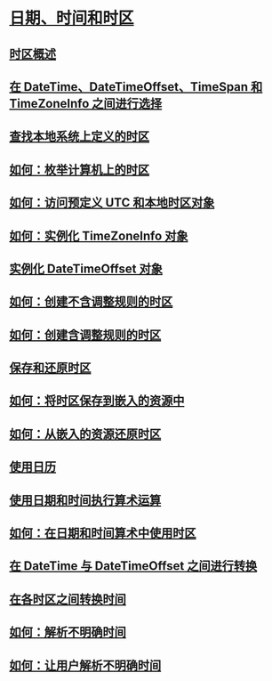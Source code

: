 # [日期、时间和时区](index.md)
## [时区概述](time-zone-overview.md)
## [在 DateTime、DateTimeOffset、TimeSpan 和 TimeZoneInfo 之间进行选择](choosing-between-datetime.md)
## [查找本地系统上定义的时区](finding-the-time-zones-on-local-system.md)
## [如何：枚举计算机上的时区](enumerate-time-zones.md)
## [如何：访问预定义 UTC 和本地时区对象](access-utc-and-local.md)
## [如何：实例化 TimeZoneInfo 对象](instantiate-time-zone-info.md)
## [实例化 DateTimeOffset 对象](instantiating-a-datetimeoffset-object.md)
## [如何：创建不含调整规则的时区](create-time-zones-without-adjustment-rules.md)
## [如何：创建含调整规则的时区](create-time-zones-with-adjustment-rules.md)
## [保存和还原时区](saving-and-restoring-time-zones.md)
## [如何：将时区保存到嵌入的资源中](save-time-zones-to-an-embedded-resource.md)
## [如何：从嵌入的资源还原时区](restore-time-zones-from-an-embedded-resource.md)
## [使用日历](working-with-calendars.md)
## [使用日期和时间执行算术运算](performing-arithmetic-operations.md)
## [如何：在日期和时间算术中使用时区](use-time-zones-in-arithmetic.md)
## [在 DateTime 与 DateTimeOffset 之间进行转换](converting-between-datetime-and-offset.md)
## [在各时区之间转换时间](converting-between-time-zones.md)
## [如何：解析不明确时间](resolve-ambiguous-times.md)
## [如何：让用户解析不明确时间](let-users-resolve-ambiguous-times.md)

